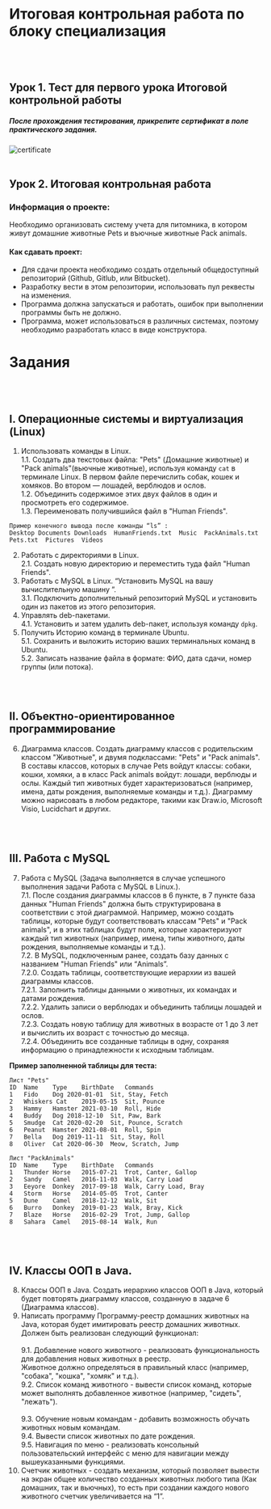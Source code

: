 # Итоговая контрольная работа по блоку специализация
<br><br>
## Урок 1. Тест для первого урока Итоговой контрольной работы
##### После прохождения тестирования, прикрепите сертификат в поле практического задания.
![certificate](https://i.ibb.co/m8St8xT/2024334-2705631-final-test-en.jpg "certificate")
<br><br>
## Урок 2. Итоговая контрольная работа
 
### Информация о проекте:  
Необходимо организовать систему учета для питомника, в котором живут домашние животные Pets и въючные животные Pack animals. 

#### Как сдавать проект:
 - Для сдачи проекта необходимо создать отдельный общедоступный репозиторий (Github, Gitlub, или Bitbucket). 
 - Разработку вести в этом репозитории, использовать пул реквесты на изменения. 
 - Программа должна запускаться и работать, ошибок при выполнении программы быть не должно. 
 - Программа, может использоваться в различных системах, поэтому необходимо разработать класс в виде конструктора.


# Задания
<br><br>
## I. Операционные системы и виртуализация (Linux)

1. Использовать команды в Linux.<br>
1.1. Создать два текстовых файла: "Pets" (Домашние животные) и "Pack animals"(вьючные животные), используя команду `cat` в терминале Linux. В первом файле перечислить собак, кошек и хомяков. Во втором — лошадей, верблюдов и ослов.<br>
1.2. Объединить содержимое этих двух файлов в один и просмотреть его содержимое.<br>
1.3. Переименовать получившийся файл в "Human Friends".

```
Пример конечного вывода после команды “ls” :
Desktop Documents Downloads  HumanFriends.txt  Music  PackAnimals.txt  Pets.txt  Pictures  Videos

```

2.  Работать с директориями в Linux.<br>
2.1. Создать новую директорию и переместить туда файл "Human Friends".<br>
3. Работать с MySQL в Linux. “Установить MySQL на вашу вычислительную машину ”.<br>
3.1. Подключить дополнительный репозиторий MySQL и установить один из пакетов из этого репозитория.<br>
4. Управлять deb-пакетами.<br>
4.1. Установить и затем удалить deb-пакет, используя команду `dpkg`.
5. Получить Историю команд в терминале Ubuntu.<br>
5.1. Сохранить и выложить историю ваших терминальных команд в Ubuntu.<br>
5.2. Записать название файла в формате: ФИО, дата сдачи, номер группы (или потока).

<br><br>
## II. Объектно-ориентированное программирование 

6. Диаграмма классов. Создать диаграмму классов с родительским классом "Животные", и двумя подклассами: "Pets" и "Pack animals".
В составы классов, которых в случае Pets войдут классы: собаки, кошки, хомяки,  а в класс Pack animals войдут:  лошади, верблюды и ослы.
Каждый тип животных будет характеризоваться (например, имена, даты рождения, выполняемые команды и т.д.).  Диаграмму можно нарисовать в любом редакторе, такими как Draw.io, Microsoft Visio, Lucidchart  и других.

<br><br>
## III. Работа с MySQL 

7.  Работа с MySQL (Задача выполняется в случае успешного выполнения задачи Работа с MySQL в Linux.).<br>
7.1. После создания диаграммы классов в 6 пункте, в 7 пункте база данных "Human Friends" должна быть структурирована в соответствии с этой диаграммой. Например, можно создать таблицы, которые будут соответствовать классам "Pets" и "Pack animals", и в этих таблицах будут поля, которые характеризуют каждый тип животных (например, имена, типы животного, даты рождения, выполняемые команды и т.д.).<br>
7.2.  В MySQL, подключенным ранее,  создать базу данных с названием "Human Friends" или “Animals”.<br>
7.2.0. Создать таблицы, соответствующие иерархии из вашей диаграммы классов.<br>
7.2.1. Заполнить таблицы данными о животных, их командах и датами рождения.<br>
7.2.2.  Удалить записи о верблюдах и объединить таблицы лошадей и ослов.<br>
7.2.3.  Создать новую таблицу для животных в возрасте от 1 до 3 лет и вычислить их возраст с точностью до месяца.<br>
7.2.4.  Объединить все созданные таблицы в одну, сохраняя информацию о принадлежности к исходным таблицам.

**Пример заполненной таблицы для теста:**

```
Лист "Pets"
ID	Name	Type	BirthDate	Commands
1	Fido	Dog	2020-01-01	Sit, Stay, Fetch
2	Whiskers Cat	2019-05-15	Sit, Pounce
3	Hammy	Hamster	2021-03-10	Roll, Hide
4	Buddy	Dog	2018-12-10	Sit, Paw, Bark
5	Smudge	Cat	2020-02-20	Sit, Pounce, Scratch
6	Peanut	Hamster	2021-08-01	Roll, Spin
7	Bella	Dog	2019-11-11	Sit, Stay, Roll
8	Oliver	Cat	2020-06-30	Meow, Scratch, Jump
```
 
 ```
Лист "PackAnimals"
ID	Name	Type	BirthDate	Commands
1	Thunder	Horse	2015-07-21	Trot, Canter, Gallop
2	Sandy	Camel	2016-11-03	Walk, Carry Load
3	Eeyore	Donkey	2017-09-18	Walk, Carry Load, Bray
4	Storm	Horse	2014-05-05	Trot, Canter
5	Dune	Camel	2018-12-12	Walk, Sit
6	Burro	Donkey	2019-01-23	Walk, Bray, Kick
7	Blaze	Horse	2016-02-29	Trot, Jump, Gallop
8	Sahara	Camel	2015-08-14	Walk, Run
```

<br><br>
## IV. Классы ООП в Java.

8.  Классы ООП в Java. Создать иерархию классов ООП в Java, который будет повторять диаграмму классов, созданную в задаче 6 (Диаграмма классов).<br>
9.  Написать программу Программу-реестр домашних животных на Java, которая будет имитировать реестр домашних животных.  Должен быть реализован следующий функционал:<br>    
9.1. Добавление нового животного   -  реализовать функциональность для добавления новых животных в реестр.<br> 
Животное должно определяться в правильный класс (например, "собака", "кошка", "хомяк" и т.д.).<br>
9.2. Список команд животного   -  вывести список команд,  которые может выполнять добавленное животное (например, "сидеть", "лежать").<br>        
9.3. Обучение новым командам  - добавить возможность обучать животных новым командам.<br>
9.4. Вывести список животных по дате рождения.<br>
9.5. Навигация по меню - реализовать консольный пользовательский интерфейс с меню для навигации между вышеуказанными функциями.<br>   
10. Счетчик животных  - создать механизм, который позволяет вывести на экран общее количество созданных животных любого типа  (Как домашних, так и вьючных), то есть при создании каждого нового животного счетчик увеличивается на “1”.
